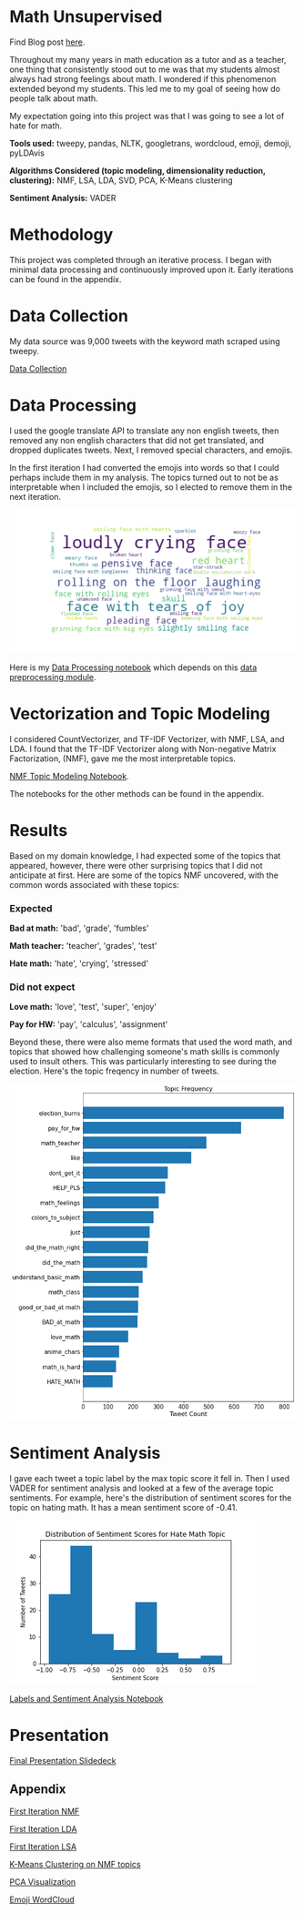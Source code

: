 # Math Unsupervised

Find Blog post [here](https://towardsdatascience.com/math-unsupervised-a3667b6ec9b8).

Throughout my many years in math education as a tutor and as a teacher, one thing that consistently stood out to me was that my students almost always had strong feelings about math. I wondered if this phenomenon extended beyond my students. This led me to my goal of seeing how do people talk about math.

My expectation going into this project was that I was going to see a lot of hate for math.


**Tools used:** tweepy, pandas, NLTK, googletrans, wordcloud, emoji, demoji, pyLDAvis

**Algorithms Considered (topic modeling, dimensionality reduction, clustering):**  NMF, LSA, LDA, SVD, PCA, K-Means clustering

**Sentiment Analysis:** VADER



# Methodology
This project was completed through an iterative process. I began with minimal data processing and continuously improved upon it. Early iterations can be found in the appendix.


# Data Collection

My data source was 9,000 tweets with the keyword math scraped using tweepy.

[Data Collection](https://github.com/Neda-Sal/Twitter_on_Math/blob/main/data_collection_twitter.ipynb)


# Data Processing

I used the google translate API to translate any non english tweets, then removed any non english characters that did not get translated, and dropped duplicates tweets. Next, I removed special characters, and emojis.

In the first iteration I had converted the emojis into words so that I could perhaps include them in my analysis. The topics turned out to not be as interpretable when I included the emojis, so I elected to remove them in the next iteration.

![Emoji Wordcloud](emoji_cloud.png)


Here is my [Data Processing notebook](https://github.com/Neda-Sal/Twitter_on_Math/blob/main/data_proc2.ipynb) which depends on this [data preprocessing module](https://github.com/Neda-Sal/Twitter_on_Math/blob/main/preprocess.py).


# Vectorization and Topic Modeling

I considered CountVectorizer, and  TF-IDF Vectorizer, with NMF, LSA, and LDA. I found that the TF-IDF Vectorizer along with Non-negative Matrix Factorization, (NMF), gave me the most interpretable topics. 

[NMF Topic Modeling Notebook](https://github.com/Neda-Sal/Twitter_on_Math/blob/main/Second_iteration.ipynb). 

The notebooks for the other methods can be found in the appendix.


# Results

Based on my domain knowledge, I had expected some of the topics that appeared, however, there were other surprising topics that I did not anticipate at first. Here are some of the topics NMF uncovered, with the common words associated with these topics:


### Expected

**Bad at math:** 'bad', 'grade', 'fumbles'  

**Math teacher:** 'teacher', 'grades', 'test'  

**Hate math:** 'hate', 'crying', 'stressed'  


### Did not expect

**Love math:** 'love', 'test', 'super', 'enjoy'  

**Pay for HW:** 'pay', 'calculus', 'assignment'

Beyond these, there were also meme formats that used the word math, and topics that showed how challenging someone's math skills is commonly used to insult others. This was particularly interesting to see during the election. Here's the topic freqency in number of tweets.

![Topic Frequency](topic_frequency_bar_graph.png)


# Sentiment Analysis

I gave each tweet a topic label by the max topic score it fell in. Then I used VADER for sentiment analysis and looked at a few of the average topic sentiments. For example, here's the distribution of sentiment scores for the topic on hating math. It has a mean sentiment score of -0.41.

![Hate Math Sentiment](hate_math_dist_sentiment.png)

[Labels and Sentiment Analysis Notebook](https://github.com/Neda-Sal/Twitter_on_Math/blob/main/EDA_and_sentiment_analysis.ipynb)


# Presentation

[Final Presentation Slidedeck](https://github.com/Neda-Sal/Twitter_on_Math/blob/main/Math_unsupervised_presentation.pdf)

## Appendix

[First Iteration NMF](https://github.com/Neda-Sal/Twitter_on_Math/blob/main/First_iteration.ipynb)

[First Iteration LDA](https://github.com/Neda-Sal/Twitter_on_Math/blob/main/LDA_Topic_Modeling.ipynb)

[First Iteration LSA](https://github.com/Neda-Sal/Twitter_on_Math/blob/main/try_LSA.ipynb)

[K-Means Clustering on NMF topics](https://github.com/Neda-Sal/Twitter_on_Math/blob/main/kmeans_clustering.ipynb)

[PCA Visualization](https://github.com/Neda-Sal/Twitter_on_Math/blob/main/PCA_vis.ipynb)

[Emoji WordCloud](https://github.com/Neda-Sal/Twitter_on_Math/blob/main/Emoji_EDA.ipynb)


